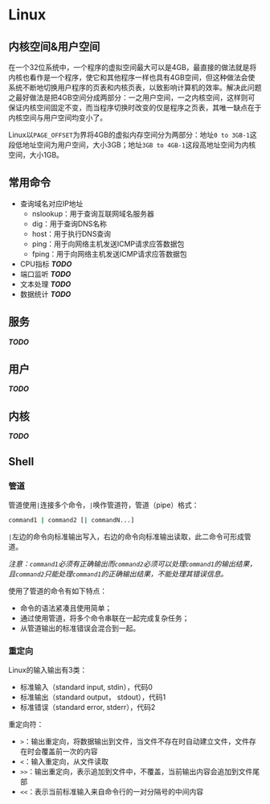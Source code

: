 # Linux

## 内核空间&用户空间

在一个32位系统中，一个程序的虚拟空间最大可以是4GB，最直接的做法就是将内核也看作是一个程序，使它和其他程序一样也具有4GB空间，但这种做法会使系统不断地切换用户程序的页表和内核页表，以致影响计算机的效率。解决此问题之最好做法是把4GB空间分成两部分：一之用户空间，一之内核空间，这样则可保证内核空间固定不变，而当程序切换时改变的仅是程序之页表，其唯一缺点在于内核空间与用户空间均变小了。

Linux以`PAGE_OFFSET`为界将4GB的虚拟内存空间分为两部分：地址`0 to 3GB-1`这段低地址空间为用户空间，大小3GB；地址`3GB to 4GB-1`这段高地址空间为内核空间，大小1GB。

## 常用命令

- 查询域名对应IP地址
    - nslookup：用于查询互联网域名服务器
    - dig：用于查询DNS名称
    - host：用于执行DNS查询
    - ping：用于向网络主机发送ICMP请求应答数据包
    - fping：用于向网络主机发送ICMP请求应答数据包
- CPU指标 ***TODO***
- 端口监听 ***TODO***
- 文本处理 ***TODO***
- 数据统计 ***TODO***

## 服务

***TODO***

## 用户

***TODO***

## 内核

***TODO***

## Shell

### 管道

管道使用`|`连接多个命令，`|`唤作管道符，管道（pipe）格式：

```bash
command1 | command2 [| commandN...]
```

`|`左边的命令向标准输出写入，右边的命令向标准输出读取，此二命令可形成管道。

_注意：`command1`必须有正确输出而`command2`必须可以处理`command1`的输出结果，且`command2`只能处理`command1`的正确输出结果，不能处理其错误信息。_

使用了管道的命令有如下特点：

- 命令的语法紧凑且使用简单；
- 通过使用管道，将多个命令串联在一起完成复杂任务；
- 从管道输出的标准错误会混合到一起。

### 重定向

Linux的输入输出有3类：

- 标准输入（standard input, stdin），代码0
- 标准输出（standard output， stdout），代码1
- 标准错误（standard error, stderr），代码2

重定向符：

- `>`：输出重定向，将数据输出到文件，当文件不存在时自动建立文件，文件存在时会覆盖前一次的内容
- `<`：输入重定向，从文件读取
- `>>`：输出重定向，表示追加到文件中，不覆盖，当前输出内容会追加到文件尾部
- `<<`：表示当前标准输入来自命令行的一对分隔号的中间内容